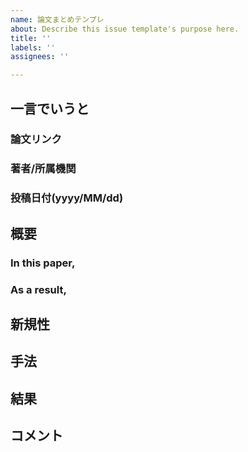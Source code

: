 ```yaml
---
name: 論文まとめテンプレ
about: Describe this issue template's purpose here.
title: ''
labels: ''
assignees: ''

---
```


## 一言でいうと
### 論文リンク
### 著者/所属機関
### 投稿日付(yyyy/MM/dd)

## 概要
### In this paper,
### As a result,

## 新規性

## 手法

## 結果

## コメント

